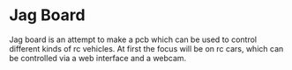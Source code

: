 # Jag Board

Jag board is an attempt to make a pcb which can be used to control
different kinds of rc vehicles. At first the focus will be on rc cars,
which can be controlled via a web interface and a webcam.
